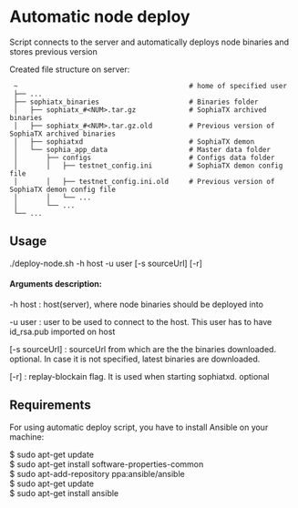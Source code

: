 # Automatic node deploy

Script connects to the server and automatically deploys node binaries and stores previous version

Created file structure on server:
 
     ~                                          # home of specified user
     ├── ...                        
     ├── sophiatx_binaries                      # Binaries folder
     │   ├── sophiatx_#<NUM>.tar.gz             # SophiaTX archived binaries
     │   ├── sophiatx_#<NUM>.tar.gz.old         # Previous version of SophiaTX archived binaries
     │   ├── sophiatxd                          # SophiaTX demon
     │   └── sophia_app_data                    # Master data folder
     │       ├── configs                        # Configs data folder
     │       │   ├── testnet_config.ini         # SophiaTX demon config file
     │       │   ├── testnet_config.ini.old     # Previous version of SophiaTX demon config file
     │       │   └── ...
     │       └── ...
     └── ... 
    

## Usage

./deploy-node.sh -h host -u user [-s sourceUrl] [-r]

#### Arguments description:

-h host         : host(server), where node binaries should be deployed into
  
-u user         : user to be used to connect to the host. This user has to have id_rsa.pub imported on host
  
[-s sourceUrl]  : sourceUrl from which are the the binaries downloaded. optional. In case it is not specified, latest binaries are downloaded.
  
[-r]            : replay-blockain flag. It is used when starting sophiatxd. optional 


## Requirements

For using automatic deploy script, you have to install Ansible on your machine:

$ sudo apt-get update   
$ sudo apt-get install software-properties-common   
$ sudo apt-add-repository ppa:ansible/ansible   
$ sudo apt-get update   
$ sudo apt-get install ansible
